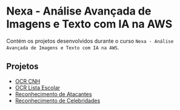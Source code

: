 # Nexa - Análise Avançada de Imagens e Texto com IA na AWS

Contém os projetos desenvolvidos durante o curso `Nexa - Análise Avançada de Imagens e Texto com IA na AWS`.

## Projetos

- [OCR CNH](./ocr_cnh/)
- [OCR Lista Escolar](./ocr_lista_escolar/)
- [Reconhecimento de Atacantes](./reconhecimento_atacantes/)
- [Reconhecimento de Celebridades](./reconhecimento_celebridades/)
